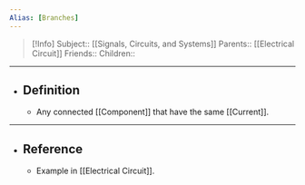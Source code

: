 ```yaml
---
Alias: [Branches]
---
```

> [!Info]
> Subject:: [[Signals, Circuits, and Systems]]
> Parents:: [[Electrical Circuit]]
> Friends:: 
> Children:: 
---
- ## Definition
	- Any connected [[Component]] that have the same [[Current]].
---
- ## Reference
	- Example in [[Electrical Circuit]].
